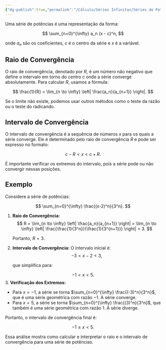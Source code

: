 ```yaml
---
{"dg-publish":true,"permalink":"/Cálculo/Séries Infinitas/Séries de Potências/","created":"2025-05-20T13:30:13.837-03:00"}
---
```



Uma série de potências é uma representação da forma:

$$
\sum_{n=0}^{\infty} a_n (x - c)^n,
$$

onde $a_n$ são os coeficientes, $c$ é o centro da série e $x$ é a variável.

## Raio de Convergência

O raio de convergência, denotado por $R$, é um número não negativo que define o intervalo em torno do centro $c$ onde a série converge absolutamente. Para calcular $R$, usamos a fórmula:

$$
\frac{1}{R} = \lim_{n \to \infty} \left| \frac{a_n}{a_{n+1}} \right|.
$$

Se o limite não existe, podemos usar outros métodos como o teste da razão ou o teste do radicando.

## Intervalo de Convergência

O intervalo de convergência é a sequência de números $x$ para os quais a série converge. Ele é determinado pelo raio de convergência $R$ e pode ser expresso no formato:

$$
c - R < x < c + R.
$$

É importante verificar os extremos do intervalo, pois a série pode ou não convergir nessas posições.

## Exemplo

Considere a série de potências:

$$
\sum_{n=0}^{\infty} \frac{(x-2)^n}{3^n}.
$$
1. **Raio de Convergência:**
$$
R = \lim_{n \to \infty} \left| \frac{a_n}{a_{n+1}} \right| = \lim_{n \to \infty} \left| \frac{\frac{1}{3^n}}{\frac{1}{3^{n+1}}} \right| = 3.
$$

   Portanto, $R = 3$.

2. **Intervalo de Convergência:**
   O intervalo inicial é:
$$
-3 < x - 2 < 3,
$$

   que simplifica para:

$$
-1 < x < 5.
$$
3. **Verificação dos Extremos:**
   - Para $x = -1$, a série se torna $\sum_{n=0}^{\infty} \frac{(-3)^n}{3^n}$, que é uma série geométrica com razão $-1$. A série converge.
   - Para $x = 5$, a série se torna $\sum_{n=0}^{\infty} \frac{(3)^n}{3^n}$, que também é uma série geométrica com razão $1$. A série diverge.

Portanto, o intervalo de convergência final é:

$$
-1 \leq x < 5.
$$

Essa análise mostra como calcular e interpretar o raio e o intervalo de convergência para uma série de potências.
